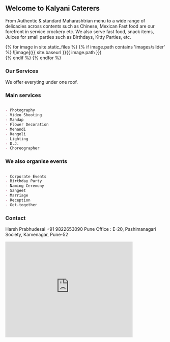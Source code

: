 ## Welcome to Kalyani Caterers

From Authentic & standard Maharashtrian menu to a wide range of delicacies across contents such as Chinese, Mexican Fast food are our forefront in service crockery etc. We also serve fast food, snack items, Juices for small parties such as Birthdays, Kitty Parties, etc.

{% for image in site.static_files %}
    {% if image.path contains 'images/slider' %}
    ![image]({{ site.baseurl }}{{ image.path }})      
    {% endif %}
{% endfor %}

### Our Services

We offer everyting under one roof.

### Main services
```markdown

- Photography 
- Video Shooting
- Mandap
- Flower Decoration
- Mehandi
- Rangoli
- Lighting
- D.J.
- Choreographer 

```
### We also organise events
```markdown

- Corporate Events
- Birthday Party
- Naming Ceremony 
- Sangeet
- Marriage
- Reception
- Get-together

```

### Contact
Harsh Prabhudesai
+91 9822653090
Pune Office : E-20, Pashimanagari
Society, Karvenagar, Pune-52

<iframe src="https://www.google.com/maps/embed?pb=!1m14!1m8!1m3!1d15129.299774820218!2d73.7811602!3d18.5593835!3m2!1i1024!2i768!4f13.1!3m3!1m2!1s0x0%3A0x59d4db9a5366a2fa!2sFood+Galaxy!5e0!3m2!1sen!2sin!4v1519788474961" width="400" height="300" frameborder="0" style="border:0" allowfullscreen></iframe>
